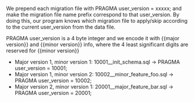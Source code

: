 We prepend each migration file with PRAGMA user_version = xxxxx; and make the migration file name prefix
correspond to that user_version. By doing this, our program knows which migration file to apply/skip
according to the current user_version from the data file.

PRAGMA user_version is a 4 byte integer and we encode it with {{major version}} and {{minor version}} info, where the 4 least significant digits are reserved for {{minor version}}

- Major version 1, minor version 1: 10001\_\_init_schema.sql -> PRAGMA user_version = 10001;
- Major version 1, minor version 2: 10002\_\_minor_feature_foo.sql -> PRAGMA user_version = 10002;
- Major version 2, minor version 1: 20001\_\_major_feature_bar.sql -> PRAGMA user_version = 20001;
